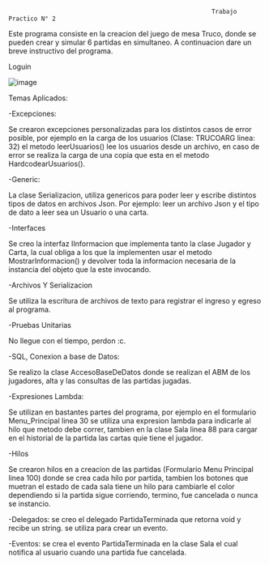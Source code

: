                                                             Trabajo Practico N° 2
                                                     
Este programa consiste en la creacion del juego de mesa Truco, donde se pueden crear y simular 6 partidas en simultaneo.
A continuacion dare un breve instructivo del programa.

Loguin

![image](https://user-images.githubusercontent.com/68253845/204281252-96e943ec-9490-40da-a9a9-3e6f5b99fb79.png)


Temas Aplicados:

-Excepciones:

Se crearon excepciones personalizadas para los distintos casos de error posible, por ejemplo en la carga de los usuarios (Clase: TRUCOARG linea: 32) el metodo leerUsuarios() lee los usuarios desde un archivo, en caso de error se realiza la carga de una copia que esta en el metodo HardcodearUsuarios().

-Generic:

La clase Serializacion, utiliza genericos para poder leer y escribe distintos tipos de datos en archivos Json.
Por ejemplo: leer un archivo Json y el tipo de dato a leer sea un Usuario o una carta.

-Interfaces

Se creo la interfaz IInformacion que implementa tanto la clase Jugador y Carta, la cual obliga a los que la implementen  usar el metodo MostrarInformacion() y devolver toda la informacion necesaria de la instancia del objeto que la este invocando.

-Archivos Y Serializacion

Se utiliza la escritura de archivos de texto para registrar el ingreso y egreso al programa.

-Pruebas Unitarias

No llegue con el tiempo, perdon :c.

-SQL, Conexion a base de Datos:

Se realizo la clase AccesoBaseDeDatos donde se realizan el ABM de los jugadores, alta y las consultas de las partidas jugadas.

-Expresiones Lambda:

Se utilizan en bastantes partes del programa, por ejemplo en el formulario Menu_Principal linea 30 se utiliza una expresion lambda para indicarle al hilo que metodo debe correr, tambien en la clase Sala linea 88 para cargar en el historial de la partida las cartas quie tiene el jugador.

-Hilos

Se crearon hilos en a creacion de las partidas (Formulario Menu Principal linea 100) donde se crea cada hilo por partida, tambien los botones que muetran el estado de cada sala tiene un hilo para cambiarle el color dependiendo si la partida sigue corriendo, termino, fue cancelada o nunca se instancio.

-Delegados: se creo el delegado PartidaTerminada que retorna void y recibe un string. se utiliza para crear un evento.

-Eventos: se crea el evento PartidaTerminada en la clase Sala el cual notifica al usuario cuando una partida fue cancelada.



 
